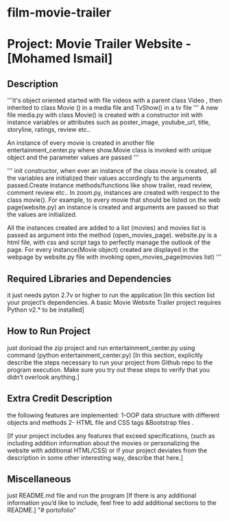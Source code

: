 # film-movie-trailer
Project: Movie Trailer Website  - [Mohamed Ismail]
================================

Description
-----------------------------------

'''it's object oriented started with file videos with a parent class Video , then inherited to class  Movie () in a media file and TvShow() in a tv file
''' A new file media.py with class Movie() is created with a constructor init with instance variables or attributes such as poster_image, youtube_url, title, storyline, ratings, review etc..

An instance of every movie is created in another file entertainment_center.py where show.Movie class is invoked with unique object and the parameter values are passed '''

''' init constructor, when ever an instance of the class movie is created, all the variables are initialized their values accordingly to the arguments passed.Create instance methods/functions like show trailer, read review, comment review etc.. In zoom.py, instances are created with respect to	the class movie(). For example, to every movie that should be	listed on the web page(website.py) an instance is created and arguments are passed so that the values are initialized.

All the instances created are added to a list (movies) and movies list is passed as argument into the method (open_movies_page). website.py is a html file, with css and script tags to perfectly manage the outlook of the page. For every instance(Movie object) created are displayed in the webpage by website.py file with invoking open_movies_page(movies list) '''

Required Libraries and Dependencies
-----------------------------------

it just needs pyton 2.7v or higher to run the application 
[In this section list your project’s dependencies. A basic Movie Website Trailer project requires Python v2.* to be installed]


How to Run Project
------------------
just donload the zip project and run entertainment_center.py using command (python entertainment_center.py)
[In this section, explicitly describe the steps necessary to run your project from Github repo to the program execution. Make sure you try out these steps to verify that you didn’t overlook anything.]


Extra Credit Description
------------------------
the following features are implemented:
1-OOP data structure with different objects and methods
2- HTML file and CSS tags &Bootstrap files .

[If your project includes any features that exceed specifications, (such as including addition information about the movies or personalizing the website with additional HTML/CSS) or if your project deviates from the description in some other interesting way, describe that here.]


Miscellaneous
-------------
just README.md file and run the program
[If there is any additional information you’d like to include, feel free to add additional sections to the README.]
"# portofolio" 
